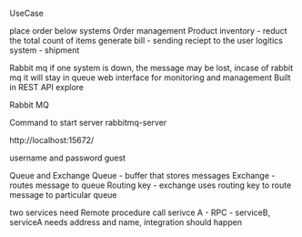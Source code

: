 UseCase

place order
below systems
Order management
Product inventory - reduct the total count of items
generate bill - sending reciept to the user
logitics system - shipment

Rabbit mq
if one system is down, the message may be lost, incase of rabbit mq it will stay in queue
web interface for monitoring and management
Built in REST API explore

Rabbit MQ

Command to start server
rabbitmq-server

http://localhost:15672/

username and password guest

Queue and Exchange
Queue - buffer that stores messages
Exchange - routes message to queue
Routing key - exchange uses routing key to route message to particular queue

two services need Remote procedure call 
serivce A - RPC - serviceB, serviceA needs address and name, integration should happen